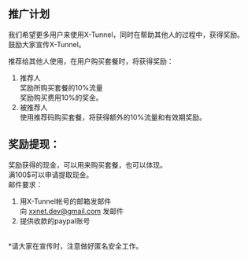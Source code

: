
## 推广计划
我们希望更多用户来使用X-Tunnel，同时在帮助其他人的过程中，获得奖励。  
鼓励大家宣传X-Tunnel。  


推荐给其他人使用，在用户购买套餐时，将获得奖励：  
1. 推荐人  
  奖励所购买套餐的10%流量  
  奖励购买费用10%的奖金。  
2. 被推荐人  
  使用推荐码购买套餐，将获得额外的10%流量和有效期奖励。  
  
## 奖励提现：    
奖励获得的现金，可以用来购买套餐，也可以体现。    
满100$可以申请提取现金。   
邮件要求：   
1. 用X-Tunnel帐号的邮箱发邮件    
   向 xxnet.dev@gmail.com 发邮件    
2. 提供收款的paypal账号   
  
  
<br>
*请大家在宣传时，注意做好匿名安全工作。  